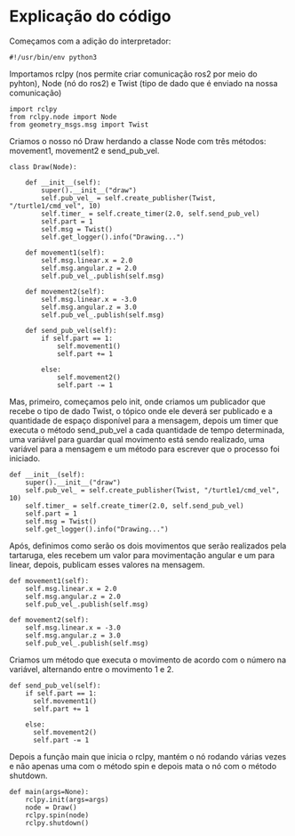 # Explicação do código

Começamos com a adição do interpretador:
```
#!/usr/bin/env python3
```

Importamos rclpy (nos permite criar comunicação ros2 por meio do pyhton), Node (nó do ros2) e Twist (tipo de dado que é enviado na nossa comunicação)
```
import rclpy
from rclpy.node import Node
from geometry_msgs.msg import Twist
```

Criamos o nosso nó Draw herdando a classe Node com três métodos: movement1, movement2 e send_pub_vel.
```
class Draw(Node):

    def __init__(self):
        super().__init__("draw")
        self.pub_vel_ = self.create_publisher(Twist, "/turtle1/cmd_vel", 10)
        self.timer_ = self.create_timer(2.0, self.send_pub_vel)
        self.part = 1
        self.msg = Twist()
        self.get_logger().info("Drawing...")

    def movement1(self):
        self.msg.linear.x = 2.0
        self.msg.angular.z = 2.0
        self.pub_vel_.publish(self.msg)

    def movement2(self):
        self.msg.linear.x = -3.0
        self.msg.angular.z = 3.0
        self.pub_vel_.publish(self.msg)

    def send_pub_vel(self):
        if self.part == 1:
            self.movement1()
            self.part += 1

        else:
            self.movement2()
            self.part -= 1
```

Mas, primeiro, começamos pelo init, onde criamos um publicador que recebe o tipo de dado Twist, o tópico onde ele deverá ser publicado e a quantidade de espaço disponível para a mensagem, depois um timer que executa o método send_pub_vel a cada quantidade de tempo determinada, uma variável para guardar qual movimento está sendo realizado, uma variável para a mensagem e um método para escrever que o processo foi iniciado. 
```
def __init__(self):
    super().__init__("draw")
    self.pub_vel_ = self.create_publisher(Twist, "/turtle1/cmd_vel", 10)
    self.timer_ = self.create_timer(2.0, self.send_pub_vel)
    self.part = 1
    self.msg = Twist()
    self.get_logger().info("Drawing...")
```
Após, definimos como serão os dois movimentos que serão realizados pela tartaruga, eles recebem um valor para movimentação angular e um para linear, depois, publicam esses valores na mensagem.
```
def movement1(self):
    self.msg.linear.x = 2.0
    self.msg.angular.z = 2.0
    self.pub_vel_.publish(self.msg)

def movement2(self):
    self.msg.linear.x = -3.0
    self.msg.angular.z = 3.0
    self.pub_vel_.publish(self.msg) 
```
Criamos um método que executa o movimento de acordo com o número na variável, alternando entre o movimento 1 e 2.
```
def send_pub_vel(self):
    if self.part == 1:
      self.movement1()
      self.part += 1

    else:
      self.movement2()
      self.part -= 1
```

Depois a função main que inicia o rclpy, mantém o nó rodando várias vezes e não apenas uma com o método spin e depois mata o nó com o método shutdown.
```
def main(args=None):
    rclpy.init(args=args)
    node = Draw()
    rclpy.spin(node)
    rclpy.shutdown()
```
